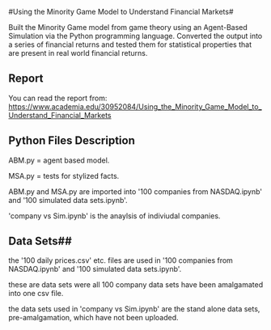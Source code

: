 #Using the Minority Game Model to Understand Financial Markets#

Built the Minority Game model from game theory using an Agent-Based Simulation via the Python programming 
language. Converted the output into a series of financial returns and tested them for statistical properties 
that are present in real world financial returns.

## Report ##

You can read the report from: https://www.academia.edu/30952084/Using_the_Minority_Game_Model_to_Understand_Financial_Markets

## Python Files Description ##

ABM.py = agent based model.

MSA.py = tests for stylized facts.

ABM.py and MSA.py are imported into '100 companies from NASDAQ.ipynb' and '100 simulated data sets.ipynb'.

'company vs Sim.ipynb' is the anaylsis of indiviudal companies.


## Data Sets##
the '100 daily prices.csv' etc. files are used in '100 companies from NASDAQ.ipynb' and '100 simulated data sets.ipynb'.

these are data sets were all 100 company data sets have been amalgamated into one csv file.

the data sets used in 'company vs Sim.ipynb' are the stand alone data sets, pre-amalgamation, which have
not been uploaded.